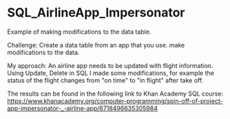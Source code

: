# SQL_AirlineApp_Impersonator
Example of making modifications to the data table. 

Challenge: Create a data table from an app that you use. make modifications to the data. 

My approach: An airline app needs to be updated with flight information. Using Update, Delete in SQL I made some modifications, for example the status of the flight changes from "on time" to "in flight" after take off.  

The results can be found in the following link to Khan Academy SQL course:
https://www.khanacademy.org/computer-programming/spin-off-of-project-app-impersonator-_-airline-app/6718496635305984


